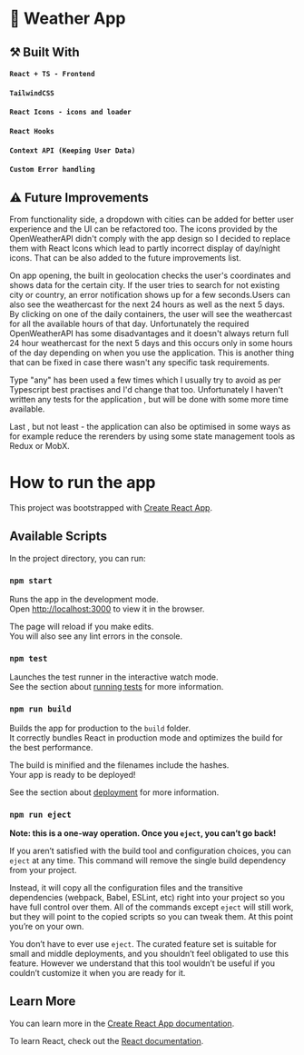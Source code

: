 # 🔆 Weather App

 ## ⚒  Built With <br/>

 #### `React + TS - Frontend` 
 #### `TailwindCSS`
 #### `React Icons - icons and loader` 
 #### `React Hooks`  
 #### `Context API (Keeping User Data)` 
 #### `Custom Error handling` 

## ⚠ Future Improvements

From functionality side, a dropdown with cities can be added for better user experience and the UI can be refactored too. The icons provided by the OpenWeatherAPI didn't comply with the app design so I decided to replace them with React Icons which lead to partly incorrect display of day/night icons. That can be also added to the future improvements list. 
 
On app opening, the built in geolocation checks the user's coordinates and shows data for the certain city. If the user tries to search for not existing city or country, an error notification shows up for a few seconds.Users can also see the weathercast for the next 24 hours as well as the next 5 days. By clicking on one of the daily containers, the user will see the weathercast for all the available hours of that day. Unfortunately the required OpenWeatherAPI has some disadvantages and it doesn't always return full 24 hour weathercast for the next 5 days and this occurs only in some hours of the day depending on when you use the application. This is another thing that can be fixed in case there wasn't any specific task requirements. 

Type "any" has been used a few times which I usually try to avoid as per Typescript best practises and I'd change that too. Unfortunately I haven't written any tests for the application , but will be done with some more time available.

Last , but not least - the application can also be optimised in some ways as for example reduce the rerenders by using some state management tools as Redux or MobX.

# How to run the app

This project was bootstrapped with [Create React App](https://github.com/facebook/create-react-app).

## Available Scripts

In the project directory, you can run:

### `npm start`

Runs the app in the development mode.\
Open [http://localhost:3000](http://localhost:3000) to view it in the browser.

The page will reload if you make edits.\
You will also see any lint errors in the console.

### `npm test`

Launches the test runner in the interactive watch mode.\
See the section about [running tests](https://facebook.github.io/create-react-app/docs/running-tests) for more information.

### `npm run build`

Builds the app for production to the `build` folder.\
It correctly bundles React in production mode and optimizes the build for the best performance.

The build is minified and the filenames include the hashes.\
Your app is ready to be deployed!

See the section about [deployment](https://facebook.github.io/create-react-app/docs/deployment) for more information.

### `npm run eject`

**Note: this is a one-way operation. Once you `eject`, you can’t go back!**

If you aren’t satisfied with the build tool and configuration choices, you can `eject` at any time. This command will remove the single build dependency from your project.

Instead, it will copy all the configuration files and the transitive dependencies (webpack, Babel, ESLint, etc) right into your project so you have full control over them. All of the commands except `eject` will still work, but they will point to the copied scripts so you can tweak them. At this point you’re on your own.

You don’t have to ever use `eject`. The curated feature set is suitable for small and middle deployments, and you shouldn’t feel obligated to use this feature. However we understand that this tool wouldn’t be useful if you couldn’t customize it when you are ready for it.

## Learn More

You can learn more in the [Create React App documentation](https://facebook.github.io/create-react-app/docs/getting-started).

To learn React, check out the [React documentation](https://reactjs.org/).
